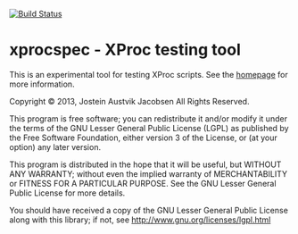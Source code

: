 [![Build Status](https://travis-ci.org/daisy-pipeline/xprocspec.png?branch=master)](https://travis-ci.org/daisy-pipeline/xprocspec)

xprocspec - XProc testing tool
==============================

This is an experimental tool for testing XProc scripts. See the <a href="http://daisy-pipeline.github.io/xprocspec/">homepage</a> for more information.

Copyright © 2013, Jostein Austvik Jacobsen
All Rights Reserved.

This program is free software; you can redistribute it and/or modify it under
the terms of the GNU Lesser General Public License (LGPL) as published by the
Free Software Foundation, either version 3 of the License, or (at your
option) any later version.

This program is distributed in the hope that it will be useful, but WITHOUT ANY
WARRANTY; without even the implied warranty of MERCHANTABILITY or FITNESS FOR A
PARTICULAR PURPOSE. See the GNU Lesser General Public License for more details.

You should have received a copy of the GNU Lesser General Public License along
with this library; if not, see http://www.gnu.org/licenses/lgpl.html

